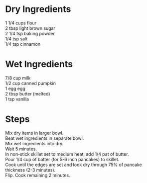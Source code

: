 # Dry Ingredients  
1 1/4 cups flour  
2 tbsp light brown sugar  
2 1/4 tsp baking powder  
1/4 tsp salt  
1/4 tsp cinnamon  
  
# Wet Ingredients  
7/8 cup milk  
1/2 cup canned pumpkin  
1 egg egg  
2 tbsp butter (melted)  
1 tsp vanilla  

# Steps
Mix dry items in larger bowl.  
Beat wet ingredients in separate bowl.  
Mix wet ingredients into dry.  
Wait 5 minutes.  
In non-stick skillet set to medium heat, add 1/4 pat of butter.  
Pour 1/4 cup of batter (for 5-6 inch pancakes) to skillet.  
Cook until the edges are set and look dry through 75% of pancake thickness (2-3 minutes).  
Flip. Cook remaining 2 minutes.  
